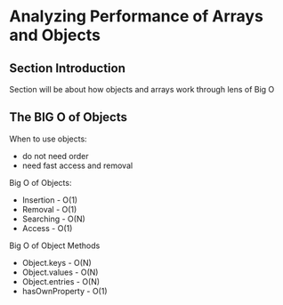 # Analyzing Performance of Arrays and Objects

## Section Introduction
Section will be about how objects and arrays work through lens of Big O

## The BIG O of Objects
When to use objects:
- do not need order
- need fast access and removal

Big O of Objects:
- Insertion - O(1)
- Removal - O(1)
- Searching - O(N)
- Access - O(1)

Big O of Object Methods
- Object.keys - O(N)
- Object.values - O(N)
- Object.entries - O(N)
- hasOwnProperty - O(1)
